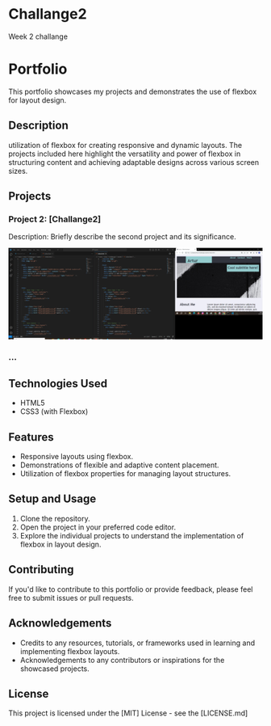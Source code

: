 # Challange2
Week 2 challange
# Portfolio

This portfolio showcases my projects and demonstrates the use of flexbox for layout design.

## Description

utilization of flexbox for creating responsive and dynamic layouts. The projects included here highlight the versatility and power of flexbox in structuring content and achieving adaptable designs across various screen sizes.

## Projects



### Project 2: [Challange2]
Description: Briefly describe the second project and its significance.

![Portfolio screenshot](portfolio.png)

### ...

## Technologies Used

- HTML5
- CSS3 (with Flexbox)


## Features

- Responsive layouts using flexbox.
- Demonstrations of flexible and adaptive content placement.
- Utilization of flexbox properties for managing layout structures.

## Setup and Usage

1. Clone the repository.
2. Open the project in your preferred code editor.
3. Explore the individual projects to understand the implementation of flexbox in layout design.

## Contributing

If you'd like to contribute to this portfolio or provide feedback, please feel free to submit issues or pull requests.

## Acknowledgements

- Credits to any resources, tutorials, or frameworks used in learning and implementing flexbox layouts.
- Acknowledgements to any contributors or inspirations for the showcased projects.

## License

This project is licensed under the [MIT] License - see the [LICENSE.md]